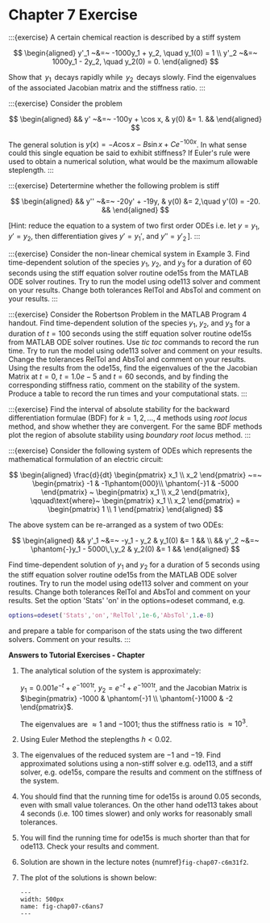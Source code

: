 # Chapter 7 Exercise

:::{exercise}
A certain chemical reaction is described by a stiff system

$$
\begin{aligned}
            y'_1 ~&=~ -1000y_1 + y_2, \quad y_1(0) = 1
            \\
            y'_2 ~&=~ 1000y_1 - 2y_2, \quad y_2(0) = 0.        
    \end{aligned}
$$

Show that $\,y_1\,$ decays rapidly while $\,y_2\,$
decays slowly. Find the eigenvalues of the associated Jacobian
matrix and the stiffness ratio.
:::

:::{exercise}
Consider the problem 

$$
\begin{aligned}
            && y' ~&=~ -100y + \cos x,
             & y(0) &= 1. &&        
    \end{aligned}
$$

The general solution is
$y(x) = -A\cos x - B\sin x + Ce^{-100x}$. In what sense could this
single equation be said to exhibit stiffness? If Euler's rule were
used to obtain a numerical solution, what would be the maximum
allowable steplength.
:::

:::{exercise}
Detertermine whether the following problem is stiff
    
$$
\begin{aligned}
            && y'' ~&=~ -20y' + -19y,
             & y(0) &= 2,\quad y'(0) = -20. &&        
    \end{aligned}
$$

 \[Hint: reduce the equation to a system of two first
    order ODEs i.e. let $y = y_1$, $y' = y_2$, then differentiation
    gives $y' = y_1'$, and $y'' = y'_2\,$\].
:::

:::{exercise}
Consider the non-linear chemical system in Example 3. Find
    time-dependent solution of the species $y_1$, $y_2$, and $y_3$ for a
    duration of 60 seconds using the stiff equation solver routine
    ode15s from the MATLAB ODE solver routines. Try to run the model
    using ode113 solver and comment on your results. Change both
    tolerances RelTol and AbsTol and comment on your results.
:::

:::{exercise}
Consider the Robertson Problem in the MATLAB Program 4 handout. Find
time-dependent solution of the species $y_1$, $y_2$, and $y_3$ for a
duration of $t = 100$ seconds using the stiff equation solver
routine ode15s from MATLAB ODE solver routines. Use *tic toc*
commands to record the run time. Try to run the model using ode113
solver and comment on your results. Change the tolerances RelTol and
AbsTol and comment on your results. Using the results from the
ode15s, find the eigenvalues of the the Jacobian Matrix at $t = 0$,
$t = 1.0e-5$ and $t = 60$ seconds, and by finding the corresponding
stiffness ratio, comment on the stability of the system. Produce a
table to record the run times and your computational stats.
:::

:::{exercise}
Find the interval of absolute stability for the backward
differentiation formulae (BDF) for $k = 1,2,\dots,4$ methods using
*root locus* method, and show whether they are convergent. For the
same BDF methods plot the region of absolute stability using
*boundary root locus* method.
:::

:::{exercise}
Consider the following system of ODEs which represents the
mathematical formulation of an electric circuit: 

$$
\begin{aligned}
            \frac{d}{dt} \begin{pmatrix} x_1 \\ x_2 \end{pmatrix} ~=~
            \begin{pmatrix}
                          -1 & -1\phantom{000}\\
                \phantom{-}1 & -5000
            \end{pmatrix}
            ~ \begin{pmatrix} x_1 \\ x_2 \end{pmatrix},
            \qquad\text{where}~
            \begin{pmatrix} x_1 \\ x_2 \end{pmatrix}
            = \begin{pmatrix} 1 \\ 1 \end{pmatrix}        
    \end{aligned}
$$

The above system can be re-arranged as a system of  two ODEs: 

$$
\begin{aligned}
            && y'_1 ~&=~ -y_1 - y_2 & y_1(0) &= 1 &&
            \\
            && y'_2 ~&=~ \phantom{-}y_1 - 5000\,\,y_2 & y_2(0) &= 1 &&        
\end{aligned}
$$

Find time-dependent solution of $y_1$ and $y_2$ for
a duration of 5 seconds using the stiff equation solver routine
ode15s from the MATLAB ODE solver routines. Try to run the model
using ode113 solver and comment on your results. Change both
tolerances RelTol and AbsTol and comment on your results. Set the
option 'Stats' 'on' in the options=odeset command, e.g.

```matlab
options=odeset('Stats','on','RelTol',1e-6,'AbsTol',1.e-8)
```
            
and prepare a table for comparison of the stats using the two
different solvers. Comment on your results.
:::


**Answers to Tutorial Exercises - Chapter** 

1.  The analytical solution of the system is approximately:

    $y_1 = 0.001e^{-t}+e^{-1001t}$, $y_2 = e^{-t}+e^{-1001t}$, and the
    Jacobian Matrix is
    $\begin{pmatrix} -1000 & \phantom{-}1 \\ \phantom{-}1000 & -2 \end{pmatrix}$.

    The eigenvalues are $\approx 1$ and $-1001$; thus the stiffness
    ratio is $\approx 10^3$.

2.  Using Euler Method the steplengths $h < 0.02$.

3.  The eigenvalues of the reduced system are $-1$ and $-19$. Find
    approximated solutions using a non-stiff solver e.g. ode113, and a
    stiff solver, e.g. ode15s, compare the results and comment on the
    stiffness of the system.

4.  You should find that the running time for ode15s is around 0.05
    seconds, even with small value tolerances. On the other hand ode113
    takes about 4 seconds (i.e. 100 times slower) and only works for
    reasonably small tolerances.

5.  You will find the running time for ode15s is much shorter than that
    for ode113. Check your results and comment.

6.  Solution are shown in the lecture notes {numref}`fig-chap07-c6m31f2`.

7.  The plot of the solutions is shown below:
    ```{figure} /images/07/fig-chap07-c6ans7.svg
    ---
    width: 500px
    name: fig-chap07-c6ans7
    ---    
    ```